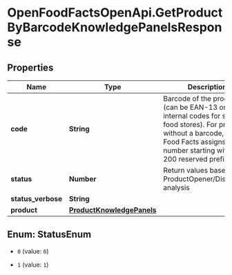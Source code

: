 # OpenFoodFactsOpenApi.GetProductByBarcodeKnowledgePanelsResponse

## Properties

Name | Type | Description | Notes
------------ | ------------- | ------------- | -------------
**code** | **String** | Barcode of the product (can be EAN-13 or internal codes for some food stores). For products without a barcode, Open Food Facts assigns a  number starting with the 200 reserved prefix.  | [optional] 
**status** | **Number** | Return values based on ProductOpener/Display.pm analysis | [optional] 
**status_verbose** | **String** |  | [optional] 
**product** | [**ProductKnowledgePanels**](ProductKnowledgePanels.md) |  | [optional] 



## Enum: StatusEnum


* `0` (value: `0`)

* `1` (value: `1`)




